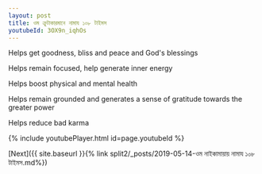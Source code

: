 ```yaml
---
layout: post
title: ওম ক্রুটাকারমানে নামায ১০৮ টাইমস
youtubeId: 3OX9n_iqhOs
---
```

 
 
Helps get goodness, bliss and peace and God's blessings
 
Helps remain focused, help generate inner energy 
 
Helps boost physical and mental health 
 
Helps remain grounded and generates a sense of gratitude towards the greater power 
 
Helps reduce bad karma
 
 
 
 


{% include youtubePlayer.html id=page.youtubeId %}
 
[Next]({{ site.baseurl }}{% link  split2/_posts/2019-05-14-ওম নাইকামায়ায় নামায ১০৮ টাইমস.md%})
 
